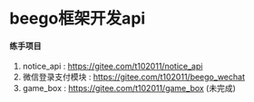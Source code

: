 # beego框架开发api

#### 练手项目
1. notice_api : https://gitee.com/t102011/notice_api
2. 微信登录支付模块 : https://gitee.com/t102011/beego_wechat
3. game_box : https://gitee.com/t102011/game_box (未完成)
